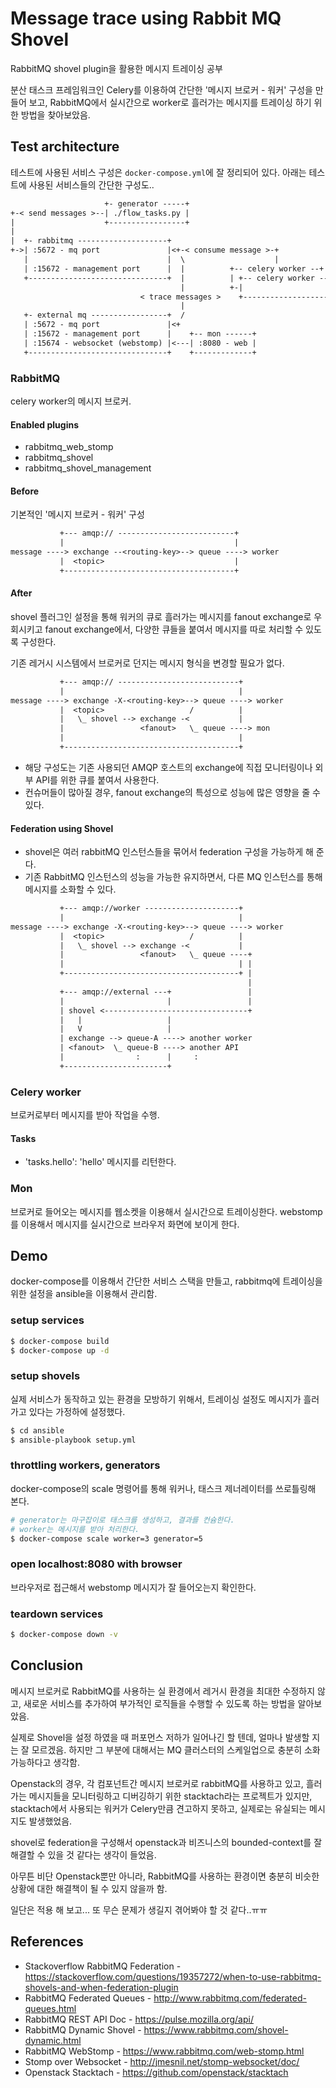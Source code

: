 # Message trace using Rabbit MQ Shovel

RabbitMQ shovel plugin을 활용한 메시지 트레이싱 공부

분산 태스크 프레임워크인 Celery를 이용하여 간단한 '메시지 브로커 - 워커' 구성을 만들어 보고,
RabbitMQ에서 실시간으로 worker로 흘러가는 메시지를 트레이싱 하기 위한 방법을 찾아보았음.

## Test architecture

테스트에 사용된 서비스 구성은 `docker-compose.yml`에 잘 정리되어 있다.
아래는 테스트에 사용된 서비스들의 간단한 구성도..

``` txt
                     +- generator -----+
+-< send messages >--| ./flow_tasks.py |
|                    +-----------------+
|
|  +- rabbitmq --------------------+
+->| :5672 - mq port               |<+-< consume message >-+
   |                               |  \                    |
   | :15672 - management port      |  |          +-- celery worker --+
   +-------------------------------+  |          | +-- celery worker --+
                                      |          +-|                   |
                             < trace messages >    +-------------------+
                                      |
   +- external mq -----------------+  /
   | :5672 - mq port               |<+
   | :15672 - management port      |    +-- mon ------+
   | :15674 - websocket (webstomp) |<---| :8080 - web |
   +-------------------------------+    +-------------+
```

### RabbitMQ

celery worker의 메시지 브로커.

#### Enabled plugins

- rabbitmq_web_stomp
- rabbitmq_shovel
- rabbitmq_shovel_management

#### Before

기본적인 '메시지 브로커 - 워커' 구성

``` txt
           +--- amqp:// --------------------------+
           |                                      |
message ----> exchange --<routing-key>--> queue ----> worker
           |  <topic>                             |
           +--------------------------------------+
```

#### After

shovel 플러그인 설정을 통해 워커의 큐로 흘러가는 메시지를 fanout exchange로 우회시키고
fanout exchange에서, 다양한 큐들을 붙여서 메시지를 따로 처리할 수 있도록 구성한다.

기존 레거시 시스템에서 브로커로 던지는 메시지 형식을 변경할 필요가 없다.

``` txt
           +--- amqp:// ---------------------------+
           |                                       |
message ----> exchange -X-<routing-key>--> queue ----> worker
           |  <topic>                   /          |
           |   \_ shovel --> exchange -<           |
           |                 <fanout>   \_ queue ----> mon
           |                                       |
           +---------------------------------------+
```

- 해당 구성도는 기존 사용되던 AMQP 호스트의 exchange에 직접 모니터링이나 외부 API를 위한 큐를 붙여서 사용한다.
- 컨슈머들이 많아질 경우, fanout exchange의 특성으로 성능에 많은 영향을 줄 수 있다.

#### Federation using Shovel

* shovel은 여러 rabbitMQ 인스턴스들을 묶어서 federation 구성을 가능하게 해 준다.
* 기존 RabbitMQ 인스턴스의 성능을 가능한 유지하면서, 다른 MQ 인스턴스를 통해 메시지를 소화할 수 있다.

``` txt
           +--- amqp://worker ---------------------+
           |                                       |
message ----> exchange -X-<routing-key>--> queue ----> worker
           |  <topic>                   /          |
           |   \_ shovel --> exchange -<           |
           |                 <fanout>   \_ queue ----+
           |                                       | |
           +---------------------------------------+ |
                                                     |
           +--- amqp://external ---+                 |
           |                       |                 |
           | shovel <--------------------------------+
           |   |                   |
           |   V                   |
           | exchange --> queue-A ----> another worker
           | <fanout>  \_ queue-B ----> another API
           |                :      |     :
           +-----------------------+
```

### Celery worker

브로커로부터 메시지를 받아 작업을 수행.

#### Tasks
- 'tasks.hello': 'hello' 메시지를 리턴한다.

### Mon

브로커로 들어오는 메시지를 웹소켓을 이용해서 실시간으로 트레이싱한다.
webstomp를 이용해서 메시지를 실시간으로 브라우저 화면에 보이게 한다.

## Demo

docker-compose를 이용해서 간단한 서비스 스택을 만들고,
rabbitmq에 트레이싱을 위한 설정을 ansible을 이용해서 관리함.

### setup services

``` sh
$ docker-compose build
$ docker-compose up -d
```

### setup shovels

실제 서비스가 동작하고 있는 환경을 모방하기 위해서,
트레이싱 설정도 메시지가 흘러가고 있다는 가정하에 설정했다.

``` sh
$ cd ansible
$ ansible-playbook setup.yml
```

### throttling workers, generators

docker-compose의 scale 명령어를 통해 워커나, 태스크 제너레이터를 쓰로틀링해 본다.

``` sh
# generator는 마구잡이로 태스크를 생성하고, 결과를 컨슘한다.
# worker는 메시지를 받아 처리한다.
$ docker-compose scale worker=3 generator=5
```

### open localhost:8080 with browser

브라우저로 접근해서 webstomp 메시지가 잘 들어오는지 확인한다.

### teardown services

``` sh
$ docker-compose down -v
```

## Conclusion

메시지 브로커로 RabbitMQ를 사용하는 실 환경에서 레거시 환경을 최대한 수정하지 않고,
새로운 서비스를 추가하여 부가적인 로직들을 수행할 수 있도록 하는 방법을 알아보았음.

실제로 Shovel을 설정 하였을 때 퍼포먼스 저하가 일어나긴 할 텐데, 얼마나 발생할 지는 잘 모르겠음.
하지만 그 부분에 대해서는 MQ 클러스터의 스케일업으로 충분히 소화 가능하다고 생각함.

Openstack의 경우, 각 컴포넌트간 메시지 브로커로 rabbitMQ를 사용하고 있고,
흘러가는 메시지들을 모니터링하고 디버깅하기 위한 stacktach라는 프로젝트가 있지만,
stacktach에서 사용되는 워커가 Celery만큼 견고하지 못하고, 실제로는 유실되는 메시지도 발생했었음.

shovel로 federation을 구성해서 openstack과 비즈니스의 bounded-context를
잘 해결할 수 있을 것 같다는 생각이 들었음.

아무튼 비단 Openstack뿐만 아니라, RabbitMQ를 사용하는 환경이면 충분히 비슷한 상황에 대한
해결책이 될 수 있지 않을까 함.

일단은 적용 해 보고... 또 무슨 문제가 생길지 겪어봐야 할 것 같다..ㅠㅠ

## References

- Stackoverflow RabbitMQ Federation - <https://stackoverflow.com/questions/19357272/when-to-use-rabbitmq-shovels-and-when-federation-plugin>
- RabbitMQ Federated Queues - <http://www.rabbitmq.com/federated-queues.html>
- RabbitMQ REST API Doc - <https://pulse.mozilla.org/api/>
- RabbitMQ Dynamic Shovel - <https://www.rabbitmq.com/shovel-dynamic.html>
- RabbitMQ WebStomp - <https://www.rabbitmq.com/web-stomp.html>
- Stomp over Websocket - <http://jmesnil.net/stomp-websocket/doc/>
- Openstack Stacktach - <https://github.com/openstack/stacktach>